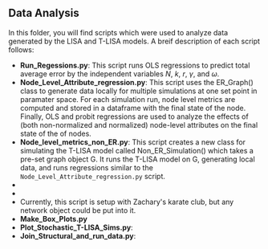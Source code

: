 ## Data Analysis
In this folder, you will find scripts which were used to analyze data generated by the LISA and T-LISA models. A breif description of each script follows:

- **Run_Regessions.py**: This script runs OLS regressions to predict total average error by the independent variables $N$, $k$, $r$, $\gamma$, and $\omega$.
- **Node_Level_Attribute_regression.py**: This script uses the ER_Graph() class to generate data locally for multiple simulations at one set point in paramater space. For each simulation run, node level metrics are computed and stored in a dataframe with the final state of the node. Finally, OLS and probit regressions are used to analyze the effects of (both non-normalized and normalized) node-level attributes on the final state of the of nodes.
- **Node_level_metrics_non_ER.py**: This script creates a new class for simulating the T-LISA model called Non_ER_Simulation() which takes a pre-set graph object G. It runs the T-LISA model on G, generating local data, and runs regressions similar to the `Node_Level_Attribute_regression.py` script. 
-
-
- Currently, this script is setup with Zachary's karate club, but any network object could be put into it. 
- **Make_Box_Plots.py**
- **Plot_Stochastic_T-LISA_Sims.py**:
- **Join_Structural_and_run_data.py**:

